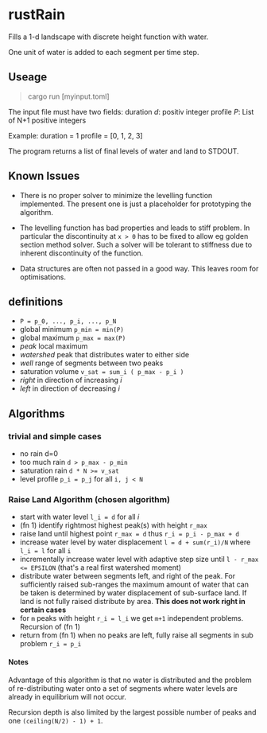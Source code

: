 # rustRain
Fills a 1-d landscape with discrete height function with water.

One unit of water is added to each segment per time step.


## Useage
> cargo run [myinput.toml]

The input file must have two fields:
duration _d_: positiv integer
profile _P_: List of N+1 positive integers

Example:
    duration = 1
    profile = [0, 1, 2, 3]

The program returns a list of final levels of water and land to STDOUT.


## Known Issues
- There is no proper solver to minimize the levelling function implemented.
  The present one is just a placeholder for prototyping the algorithm.

- The levelling function has bad properties and leads to stiff problem. In
  particular the discontinuity at `x > 0` has to be fixed to allow eg golden
  section method solver. Such a solver will be tolerant to stiffness due to
  inherent discontinuity of the function.

- Data structures are often not passed in a good way. This leaves room for
  optimisations.

## definitions
- `P = p_0, ..., p_i, ..., p_N`
- global minimum `p_min = min(P)`
- global maximum `p_max = max(P)`
- _peak_ local maximum
- _watershed_ peak that distributes water to either side
- _well_ range of segments between two peaks
- saturation volume `v_sat = sum_i ( p_max - p_i )`
- _right_ in direction of increasing _i_
- _left_ in direction of decreasing _i_

## Algorithms

### trivial and simple cases
- no rain d=0
- too much rain `d > p_max - p_min`
- saturation rain `d * N >= v_sat`
- level profile `p_i = p_j` for all `i, j < N`


### Raise Land Algorithm (chosen algorithm)
- start with water level `l_i = d` for all _i_
- (fn 1) identify rightmost highest peak(s) with height `r_max`
- raise land until highest point `r_max = d` thus `r_i = p_i - p_max + d` 
- increase water level by water displacement `l = d + sum(r_i)/N` where
  `l_i = l` for all `i`
- incrementally increase water level with adaptive step size until
  `l - r_max <= EPSILON` (that's a real first watershed moment)
- distribute water between segments left, and right of the peak. For sufficiently
 raised sub-ranges the maximum amount of water that can be taken is determined
 by water displacement of sub-surface land. If land is not fully raised
 distribute by area. **This does not work right in certain cases**
- for `m` peaks with height `r_i = l_i` we get `m+1` independent problems.
  Recursion of (fn 1)
- return from (fn 1) when no peaks are left, fully raise all segments in sub
  problem `r_i = p_i`


#### Notes
Advantage of this algorithm is that no water is distributed and the problem of
re-distributing water onto a set of segments where water levels are already in
equilibrium will not occur.

Recursion depth is also limited by the largest possible number of peaks and one
`(ceiling(N/2) - 1) + 1`.
